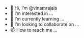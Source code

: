 - 👋 Hi, I’m @vinamrajais
- 👀 I’m interested in ...
- 🌱 I’m currently learning ...
- 💞️ I’m looking to collaborate on ...
- 📫 How to reach me ...

<!---
vinamrajais/vinamrajais is a ✨ special ✨ repository because its `README.md` (this file) appears on your GitHub profile.
You can click the Preview link to take a look at your changes.
--->
